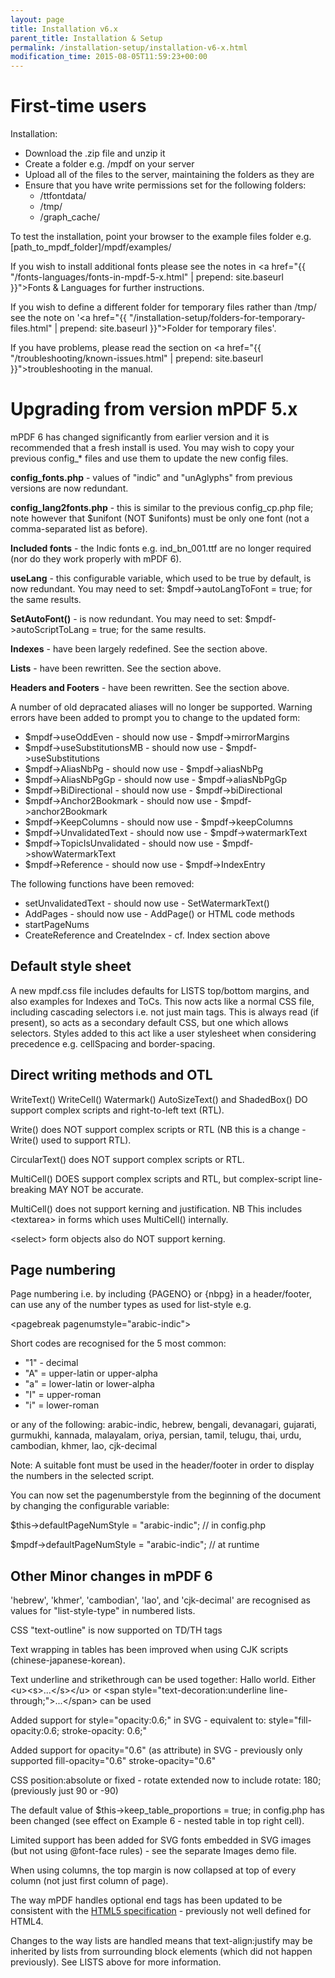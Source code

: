 ```yaml
---
layout: page
title: Installation v6.x
parent_title: Installation & Setup
permalink: /installation-setup/installation-v6-x.html
modification_time: 2015-08-05T11:59:23+00:00
---
```


# First-time users

Installation:

<ul>
<li>Download the .zip file and unzip it</li>
<li>Create a folder e.g. <span class="filename">/mpdf</span> on your server </li>
<li>Upload all of the files to the server, maintaining the folders as they are </li>
<li>Ensure that you have write permissions set for the following folders:
<ul>
<li><span class="filename">/ttfontdata/</span> </li>
<li><span class="filename">/tmp/</span> </li>
<li><span class="filename">/graph_cache/</span></li>
</ul>
</li>
</ul>

To test the installation, point your browser to the example files folder e.g. <span class="filename">[path_to_mpdf_folder]/mpdf/examples/</span>

If you wish to install additional fonts please see the notes in <a href="{{ "/fonts-languages/fonts-in-mpdf-5-x.html" | prepend: site.baseurl }}">Fonts &amp; Languages</a> for further instructions.

If you wish to define a different folder for temporary files rather than <span class="filename">/tmp/</span> see the note on '<a href="{{ "/installation-setup/folders-for-temporary-files.html" | prepend: site.baseurl }}">Folder for temporary files</a>'.

If you have problems, please read the section on <a href="{{ "/troubleshooting/known-issues.html" | prepend: site.baseurl }}">troubleshooting</a> in the manual.

# Upgrading from version mPDF 5.x

mPDF 6 has changed significantly from earlier version and it is recommended that a fresh install is used. You may wish to copy your previous config_* files and use them to update the new config files.

**config_fonts.php** - values of "indic" and "unAglyphs" from previous versions are now redundant.

**config_lang2fonts.php** - this is similar to the previous config_cp.php file; note however that $unifont (NOT $unifonts) must be only one font (not a comma-separated list as before).

**Included fonts** - the Indic fonts e.g. ind_bn_001.ttf are no longer required (nor do they work properly with mPDF 6).

**useLang** - this configurable variable, which used to be true by default, is now redundant. You may need to set: $mpdf-&gt;autoLangToFont = true; for the same results.

**SetAutoFont()** - is now redundant. You may need to set: $mpdf-&gt;autoScriptToLang = true; for the same results.

**Indexes** - have been largely redefined. See the section above.

**Lists** - have been rewritten. See the section above.

**Headers and Footers** - have been rewritten. See the section above.

A number of old depracated aliases will no longer be supported. Warning errors have been added to prompt you to change to the updated form:

<ul>
<li>$mpdf-&gt;useOddEven - should now use - $mpdf-&gt;mirrorMargins</li>
<li>$mpdf-&gt;useSubstitutionsMB - should now use - $mpdf-&gt;useSubstitutions</li>
<li>$mpdf-&gt;AliasNbPg - should now use - $mpdf-&gt;aliasNbPg</li>
<li>$mpdf-&gt;AliasNbPgGp - should now use - $mpdf-&gt;aliasNbPgGp</li>
<li>$mpdf-&gt;BiDirectional - should now use - $mpdf-&gt;biDirectional</li>
<li>$mpdf-&gt;Anchor2Bookmark - should now use - $mpdf-&gt;anchor2Bookmark</li>
<li>$mpdf-&gt;KeepColumns - should now use - $mpdf-&gt;keepColumns</li>
<li>$mpdf-&gt;UnvalidatedText - should now use - $mpdf-&gt;watermarkText</li>
<li>$mpdf-&gt;TopicIsUnvalidated - should now use - $mpdf-&gt;showWatermarkText</li>
<li>$mpdf-&gt;Reference - should now use - $mpdf-&gt;IndexEntry</li>
</ul>

The following functions have been removed:

<ul>
<li>setUnvalidatedText - should now use - SetWatermarkText() </li>
<li>AddPages - should now use - AddPage() or HTML code methods </li>
<li>startPageNums</li>
<li>CreateReference and CreateIndex - cf. Index section above</li>
</ul>

## Default style sheet

A new mpdf.css file includes defaults for LISTS top/bottom margins, and also examples for Indexes and ToCs. This now acts like a normal CSS file, including cascading selectors i.e. not just main tags. This is always read (if present), so acts as a secondary default CSS, but one which allows selectors. Styles added to this act like a user stylesheet when considering precedence e.g. cellSpacing and border-spacing.

## Direct writing methods and OTL

WriteText() WriteCell() Watermark() AutoSizeText() and ShadedBox() DO support complex scripts and right-to-left text (RTL).

Write() does NOT support complex scripts or RTL (NB this is a change - Write() used to support RTL).

CircularText() does NOT support complex scripts or RTL.

MultiCell() DOES support complex scripts and RTL, but complex-script line-breaking MAY NOT be accurate.

MultiCell() does not support kerning and justification. NB This includes &lt;textarea&gt; in forms which uses MultiCell() internally.

&lt;select&gt; form objects also do NOT support kerning.

## Page numbering

Page numbering i.e. by including {PAGENO} or {‌nbpg} in a header/footer, can use any of the number types as used for list-style e.g.

&lt;pagebreak pagenumstyle="arabic-indic"&gt;

Short codes are recognised for the 5 most common:

<ul>
<li>"1" - decimal</li>
<li>"A" = upper-latin or upper-alpha</li>
<li>"a" = lower-latin or lower-alpha</li>
<li>"I" = upper-roman</li>
<li>"i" = lower-roman</li>
</ul>

or any of the following: arabic-indic, hebrew, bengali, devanagari, gujarati, gurmukhi, kannada, malayalam, oriya, persian, tamil, telugu, thai, urdu, cambodian, khmer, lao, cjk-decimal

Note: A suitable font must be used in the header/footer in order to display the numbers in the selected script.

You can now set the pagenumberstyle from the beginning of the document by changing the configurable variable:

$this->defaultPageNumStyle = "arabic-indic"; // in config.php

$mpdf-&gt;defaultPageNumStyle = "arabic-indic"; // at runtime

## Other Minor changes in mPDF 6

'hebrew', 'khmer', 'cambodian', 'lao', and 'cjk-decimal' are recognised as values for "list-style-type" in numbered lists.

CSS "text-outline" is now supported on TD/TH tags

Text wrapping in tables has been improved when using CJK scripts (chinese-japanese-korean).

Text underline and strikethrough can be used together: <span>Hallo world</span>. Either &lt;u&gt;&lt;s&gt;...&lt;/s&gt;&lt;/u&gt; or &lt;span style="text-decoration:underline line-through;"&gt;...&lt;/span&gt; can be used

Added support for style="opacity:0.6;" in SVG - equivalent to: style="fill-opacity:0.6; stroke-opacity: 0.6;"

Added support for opacity="0.6" (as attribute) in SVG - previously only supported fill-opacity="0.6" stroke-opacity="0.6"

CSS position:absolute or fixed - rotate extended now to include rotate: 180; (previously just 90 or -90)

The default value of $this->keep_table_proportions = true; in config.php has been changed (see effect on Example 6 - nested table in top right cell).

Limited support has been added for SVG fonts embedded in SVG images (but not using @font-face rules) - see the separate Images demo file.

When using columns, the top margin is now collapsed at top of every column (not just first column of page).

The way mPDF handles optional end tags has been updated to be consistent with the <a href="http://www.w3.org/TR/html5/syntax.html#optional-tags">HTML5 specification</a> - previously not well defined for HTML4.

Changes to the way lists are handled means that text-align:justify may be inherited by lists from surrounding block elements (which did not happen previously). See LISTS above for more information.

